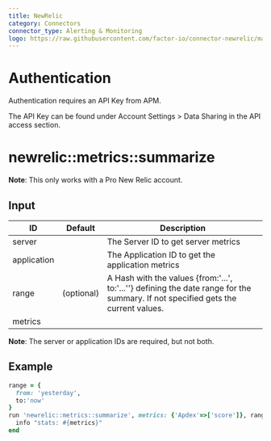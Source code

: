 ```yaml
---
title: NewRelic
category: Connectors
connector_type: Alerting & Monitoring
logo: https://raw.githubusercontent.com/factor-io/connector-newrelic/master/logo.png
---
```

# Authentication

Authentication requires an API Key from APM.

The API Key can be found under Account Settings > Data Sharing in the API access section.

# newrelic::metrics::summarize

**Note**: This only works with a Pro New Relic account.

## Input

ID | Default | Description
--- | ------- | -----------
server |  | The Server ID to get server metrics
application |  | The Application ID to get the application metrics
range | (optional) | A Hash with the values {from:'...', to:'...''} defining the date range for the summary. If not specified gets the current values.
metrics |  | 

**Note**: The server or application IDs are required, but not both. 


## Example
```ruby
range = {
  from: 'yesterday',
  to:'now'
}
run 'newrelic::metrics::summarize', metrics: {'Apdex'=>['score']}, range:range do |metrics|
  info "stats: #{metrics}"
end
```
